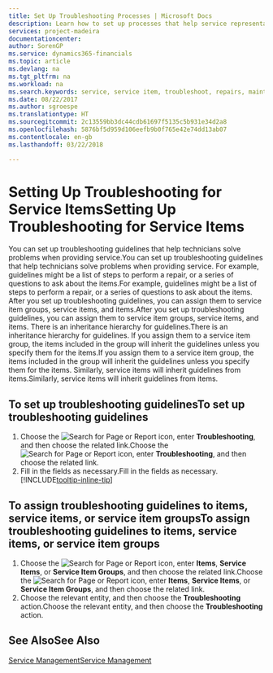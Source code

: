 ```yaml
---
title: Set Up Troubleshooting Processes | Microsoft Docs
description: Learn how to set up processes that help service representatives identify and resolve issues with service items.
services: project-madeira
documentationcenter: 
author: SorenGP
ms.service: dynamics365-financials
ms.topic: article
ms.devlang: na
ms.tgt_pltfrm: na
ms.workload: na
ms.search.keywords: service, service item, troubleshoot, repairs, maintenance
ms.date: 08/22/2017
ms.author: sgroespe
ms.translationtype: HT
ms.sourcegitcommit: 2c13559bb3dc44cdb61697f5135c5b931e34d2a8
ms.openlocfilehash: 5876bf5d959d106eefb9b0f765e42e74dd13ab07
ms.contentlocale: en-gb
ms.lasthandoff: 03/22/2018

---
```


# <a name="setting-up-troubleshooting-for-service-items"></a><span data-ttu-id="ca7be-103">Setting Up Troubleshooting for Service Items</span><span class="sxs-lookup"><span data-stu-id="ca7be-103">Setting Up Troubleshooting for Service Items</span></span>
<span data-ttu-id="ca7be-104">You can set up troubleshooting guidelines that help technicians solve problems when providing service.</span><span class="sxs-lookup"><span data-stu-id="ca7be-104">You can set up troubleshooting guidelines that help technicians solve problems when providing service.</span></span> <span data-ttu-id="ca7be-105">For example, guidelines might be a list of steps to perform a repair, or a series of questions to ask about the items.</span><span class="sxs-lookup"><span data-stu-id="ca7be-105">For example, guidelines might be a list of steps to perform a repair, or a series of questions to ask about the items.</span></span> <span data-ttu-id="ca7be-106">After you set up troubleshooting guidelines, you can assign them to service item groups, service items, and items.</span><span class="sxs-lookup"><span data-stu-id="ca7be-106">After you set up troubleshooting guidelines, you can assign them to service item groups, service items, and items.</span></span> <span data-ttu-id="ca7be-107">There is an inheritance hierarchy for guidelines.</span><span class="sxs-lookup"><span data-stu-id="ca7be-107">There is an inheritance hierarchy for guidelines.</span></span> <span data-ttu-id="ca7be-108">If you assign them to a service item group, the items included in the group will inherit the guidelines unless you specify them for the items.</span><span class="sxs-lookup"><span data-stu-id="ca7be-108">If you assign them to a service item group, the items included in the group will inherit the guidelines unless you specify them for the items.</span></span> <span data-ttu-id="ca7be-109">Similarly, service items will inherit guidelines from items.</span><span class="sxs-lookup"><span data-stu-id="ca7be-109">Similarly, service items will inherit guidelines from items.</span></span>  

## <a name="to-set-up-troubleshooting-guidelines"></a><span data-ttu-id="ca7be-110">To set up troubleshooting guidelines</span><span class="sxs-lookup"><span data-stu-id="ca7be-110">To set up troubleshooting guidelines</span></span>
1. <span data-ttu-id="ca7be-111">Choose the ![Search for Page or Report](media/ui-search/search_small.png "Search for Page or Report icon") icon, enter **Troubleshooting**, and then choose the related link.</span><span class="sxs-lookup"><span data-stu-id="ca7be-111">Choose the ![Search for Page or Report](media/ui-search/search_small.png "Search for Page or Report icon") icon, enter **Troubleshooting**, and then choose the related link.</span></span>  
2. <span data-ttu-id="ca7be-112">Fill in the fields as necessary.</span><span class="sxs-lookup"><span data-stu-id="ca7be-112">Fill in the fields as necessary.</span></span> [!INCLUDE[tooltip-inline-tip](includes/tooltip-inline-tip_md.md)]  

## <a name="to-assign-troubleshooting-guidelines-to-items-service-items-or-service-item-groups"></a><span data-ttu-id="ca7be-113">To assign troubleshooting guidelines to items, service items, or service item groups</span><span class="sxs-lookup"><span data-stu-id="ca7be-113">To assign troubleshooting guidelines to items, service items, or service item groups</span></span>
1. <span data-ttu-id="ca7be-114">Choose the ![Search for Page or Report](media/ui-search/search_small.png "Search for Page or Report icon") icon, enter **Items**, **Service Items**, or **Service Item Groups**, and then choose the related link.</span><span class="sxs-lookup"><span data-stu-id="ca7be-114">Choose the ![Search for Page or Report](media/ui-search/search_small.png "Search for Page or Report icon") icon, enter **Items**, **Service Items**, or **Service Item Groups**, and then choose the related link.</span></span>  
2. <span data-ttu-id="ca7be-115">Choose the relevant entity, and then choose the **Troubleshooting** action.</span><span class="sxs-lookup"><span data-stu-id="ca7be-115">Choose the relevant entity, and then choose the **Troubleshooting** action.</span></span>  

## <a name="see-also"></a><span data-ttu-id="ca7be-116">See Also</span><span class="sxs-lookup"><span data-stu-id="ca7be-116">See Also</span></span>
[<span data-ttu-id="ca7be-117">Service Management</span><span class="sxs-lookup"><span data-stu-id="ca7be-117">Service Management</span></span>](service-service.md)
